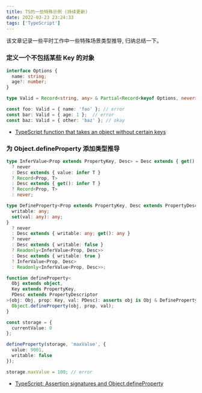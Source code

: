 ```yaml
---
title: TS的一些特殊示例 (持续更新)
date: 2022-03-23 23:24:33
tags: ['TypeScript']
---
```


该文章记录一些平时工作中一些特殊场景类型推导, 归纳总结一下。

<!-- more -->

### 定义一个不包括某些 Key 的对象

```typescript
interface Options {
  name: string;
  age?: number;
}

type Valid = Record<string, any> & Partial<Record<keyof Options, never>>;

const foo: Valid = { name: 'foo' }; // error
const bar: Valid = { age: 1 };  // error
const baz: Valid = { other: 'baz' }; // okay
```

- [TypeScript function that takes an object without certain keys](https://stackoverflow.com/questions/52618362/typescript-function-that-takes-an-object-without-certain-keys)

### 为 Object.defineProperty 添加类型推导

```typescript
type InferValue<Prop extends PropertyKey, Desc> = Desc extends { get(): any; value: any }
  ? never
  : Desc extends { value: infer T }
  ? Record<Prop, T>
  : Desc extends { get(): infer T }
  ? Record<Prop, T>
  : never;

type DefineProperty<Prop extends PropertyKey, Desc extends PropertyDescriptor> = Desc extends {
  writable: any;
  set(val: any): any;
}
  ? never
  : Desc extends { writable: any; get(): any }
  ? never
  : Desc extends { writable: false }
  ? Readonly<InferValue<Prop, Desc>>
  : Desc extends { writable: true }
  ? InferValue<Prop, Desc>
  : Readonly<InferValue<Prop, Desc>>;

function defineProperty<
  Obj extends object,
  Key extends PropertyKey,
  PDesc extends PropertyDescriptor
>(obj: Obj, prop: Key, val: PDesc): asserts obj is Obj & DefineProperty<Key, PDesc> {
  Object.defineProperty(obj, prop, val);
}

const storage = {
  currentValue: 0
};

defineProperty(storage, 'maxValue', {
  value: 9001,
  writable: false
});

storage.maxValue = 100; // error
```

- [TypeScript: Assertion signatures and Object.defineProperty](https://fettblog.eu/typescript-assertion-signatures/)
